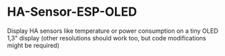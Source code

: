 # HA-Sensor-ESP-OLED
Display HA sensors like temperature or power consumption on a tiny OLED 1,3" display (other resolutions should work too, but code modifications might be required)
